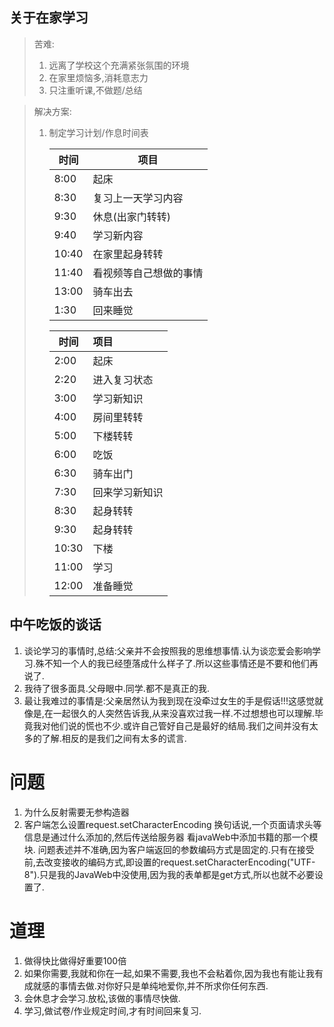 ## 关于在家学习

>苦难: 
>
>1. 远离了学校这个充满紧张氛围的环境
>2. 在家里烦恼多,消耗意志力
>3. 只注重听课,不做题/总结

> 解决方案:
>
> 1. 制定学习计划/作息时间表
>
>    | 时间  | 项目                   |
>    | ----- | ---------------------- |
>    | 8:00  | 起床                   |
>    | 8:30  | 复习上一天学习内容     |
>    | 9:30  | 休息(出家门转转)       |
>    | 9:40  | 学习新内容             |
>    | 10:40 | 在家里起身转转         |
>    | 11:40 | 看视频等自己想做的事情 |
>    | 13:00 | 骑车出去               |
>    | 1:30  | 回来睡觉               |
>
>    | 时间  | 项目           |
>    | ----- | :------------- |
>    | 2:00  | 起床           |
>    | 2:20  | 进入复习状态   |
>    | 3:00  | 学习新知识     |
>    | 4:00  | 房间里转转     |
>    | 5:00  | 下楼转转       |
>    | 6:00  | 吃饭           |
>    | 6:30  | 骑车出门       |
>    | 7:30  | 回来学习新知识 |
>    | 8:30  | 起身转转       |
>    | 9:30  | 起身转转       |
>    | 10:30 | 下楼           |
>    | 11:00 | 学习           |
>    | 12:00 | 准备睡觉       |

## 中午吃饭的谈话

1. 谈论学习的事情时,总结:父亲并不会按照我的思维想事情.认为谈恋爱会影响学习.殊不知一个人的我已经堕落成什么样子了.所以这些事情还是不要和他们再说了.
2. 我待了很多面具.父母眼中.同学.都不是真正的我.
2. 最让我难过的事情是:父亲居然认为我到现在没牵过女生的手是假话!!!这感觉就像是,在一起很久的人突然告诉我,从来没喜欢过我一样.不过想想也可以理解.毕竟我对他们说的慌也不少.或许自己管好自己是最好的结局.我们之间并没有太多的了解.相反的是我们之间有太多的谎言.



# 问题

1. 为什么反射需要无参构造器
1. 客户端怎么设置request.setCharacterEncoding  换句话说,一个页面请求头等信息是通过什么添加的,然后传送给服务器  看javaWeb中添加书籍的那一个模块.
   问题表述并不准确,因为客户端返回的参数编码方式是固定的.只有在接受前,去改变接收的编码方式,即设置的request.setCharacterEncoding("UTF-8").只是我的JavaWeb中没使用,因为我的表单都是get方式,所以也就不必要设置了.



# 道理

1. 做得快比做得好重要100倍
2. 如果你需要,我就和你在一起,如果不需要,我也不会粘着你,因为我也有能让我有成就感的事情去做.对你好只是单纯地爱你,并不所求你任何东西.
2. 会休息才会学习.放松,该做的事情尽快做.
2. 学习,做试卷/作业规定时间,才有时间回来复习.
